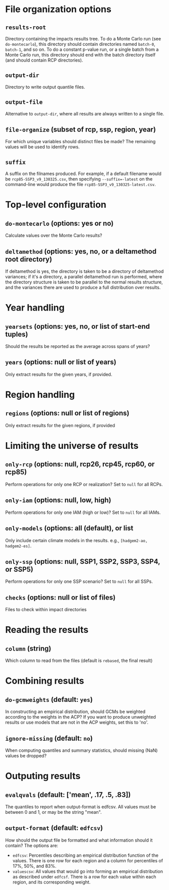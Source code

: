 # File organization options

## `results-root`

Directory containing the impacts results tree.  To do a Monte Carlo
run (see `do-montecarlo`), this directory should contain directories
named `batch-0`, `batch-1`, and so on.  To do a constant p-value run,
or a single batch from a Monte Carlo run, this directory should end
with the batch directory itself (and should contain RCP directories).

## `output-dir`

Directory to write output quantile files.

## `output-file`

Alternative to `output-dir`, where all results are always written to a
single file.

## `file-organize` (subset of rcp, ssp, region, year)

For which unique variables should distinct files be made?  The
remaining values will be used to identify rows.

## `suffix`

A suffix on the filnames produced.  For example, if a default filename would be `rcp85-SSP3_v9_130325.csv`, then specifying `--suffix=-latest` on the command-line would produce the file `rcp85-SSP3_v9_130325-latest.csv`.

# Top-level configuration

## `do-montecarlo` (options: yes or no)

Calculate values over the Monte Carlo results?

## `deltamethod` (options: yes, no, or a deltamethod root directory)

If deltamethod is yes, the directory is taken to be a directory of
deltamethod variances; if it's a directory, a parallel deltamethod
run is performed, where the directory structure is taken to be
parallel to the normal results structure, and the variances there are
used to produce a full distribution over results.

# Year handling

## `yearsets` (options: yes, no, or list of start-end tuples)

Should the results be reported as the average across spans of years?

## `years` (options: null or list of years)

Only extract results for the given years, if provided.

# Region handling

## `regions` (options: null or list of regions)

Only extract results for the given regions, if provided

# Limiting the universe of results

## `only-rcp` (options: null, rcp26, rcp45, rcp60, or rcp85)

Perform operations for only one RCP or realization?  Set to `null` for all RCPs.

## `only-iam` (options: null, low, high)

Perform operations for only one IAM (high or low)?  Set to `null` for all IAMs.

## `only-models` (options: all (default), or list

Only include certain climate models in the results.  e.g., `[hadgem2-ao, hadgem2-es]`.

## `only-ssp` (options: null, SSP1, SSP2, SSP3, SSP4, or SSP5)
 
Perform operations for only one SSP scenario?  Set to `null` for all SSPs.

## `checks` (options: null or list of files)

Files to check within impact directories

# Reading the results

## `column` (string)

Which column to read from the files (default is `rebased`, the final result)

# Combining results

## `do-gcmweights` (default: `yes`)

In constructing an empirical distribution, should GCMs be weighted
according to the weights in the ACP?  If you want to produce
unweighted results or use models that are not in the ACP weights, set
this to 'no'.

## `ignore-missing` (default: `no`)

When computing quantiles and summary statistics, should missing (NaN)
values be dropped?

# Outputing results

## `evalqvals` (default: ['mean', .17, .5, .83])

The quantiles to report when output-format is edfcsv.  All values must
be between 0 and 1, or may be the string "mean".

## `output-format` (default: `edfcsv`)

How should the output file be formatted and what information should it
contain?  The options are:

* `edfcsv`: Percentiles describing an empirical distribution function
of the values.  There is one row for each region and a column for
percentiles of 17%, 50%, and 83%.
* `valuescsv`: All values that would go into forming an empirical distribution as described under `edfcsf`.  There is a row for each value within each region, and its corresponding weight.

